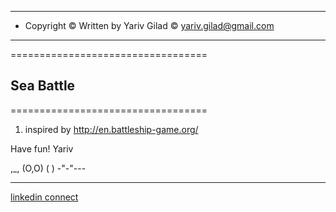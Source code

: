 <!-- prettier-ignore-start -->

---------------------------------------------------------------
* Copyright © Written by Yariv Gilad © <yariv.gilad@gmail.com> 
---------------------------------------------------------------

==================================
  ##       Sea Battle       ##
==================================

1. inspired by http://en.battleship-game.org/ 

Have fun!
Yariv

 ,_,
(O,O)
(   )
-"-"---

------------------------------------------------------------
[linkedin connect](https://www.linkedin.com/in/yarivgilad/)

<!-- prettier-ignore-end -->
